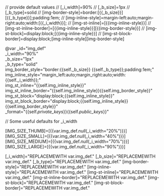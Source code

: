 // provide default values
// [_i_width]=90%
// [_b_size]=1px
// [_b_type]=solid
// [img-border-style]=border:[{{_b_size}}] [{{_b_type}}];padding:1em;
// [img-inline-style]=margin-left:auto;margin-right:auto;width:[{{_i_width}}];
// [img-st-inline]=[{{img-inline-style}}]
// [img-st-inline-border]=[{{img-inline-style}}][{{img-border-style}}]
// [img-st-block]=display:block;[{{img-inline-style}}]
// [img-st-block-border]=display:block;[img-inline-style][img-border-style]

@var _id="img_def" \
      _i_width="90%" \
      _b_size="1px" \
      _b_type="solid" \
      img_border_style="border:{{self._b_size}} {{self._b_type}};padding:1em;" \
      img_inline_style="margin_left:auto;margin_right:auto;width:{{self._i_width}};" \
      img_st_inline="{{self.img_inline_style}}" \
      img_st_inline_border="{{self.img_inline_style}}{{self.img_border_style}}" \
      img_st_block="display:block;{{self.img_inline_style}}" \
      img_st_block_border="display:block;{{self.img_inline_style}}{{self.img_border_style}}" \
      _format="{{self._private_keys_}}{{self._public_keys_}}"

// Some useful defaults for _i_width

[IMG_SIZE_THUMB]=[{{var.img_def._null_(_i_width="20%")}}]
[IMG_SIZE_SMALL]=[{{var.img_def._null_(_i_width="40%")}}]
[IMG_SIZE_MEDIUM]=[{{var.img_def._null_(_i_width="70%")}}]
[IMG_SIZE_LARGE]=[{{var.img_def._null_(_i_width="90%")}}]

[_i_width]="REPLACEMEWITH var.img_def."
[_b_size]="REPLACEMEWITH var.img_def."
[_b_type]="REPLACEMEWITH var.img_def."
[img-border-style]="REPLACEMEWITH var.img_def."
[img-inline-style]="REPLACEMEWITH var.img_def."
[img-st-inline]="REPLACEMEWITH var.img_def."
[img-st-inline-border]="REPLACEMEWITH var.img_def."
[img-st-block]="REPLACEMEWITH var.img_def."
[img-st-block-border]="REPLACEMEWITH var.img_def."
